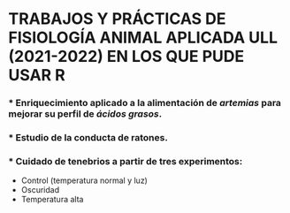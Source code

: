 # **TRABAJOS Y PRÁCTICAS DE FISIOLOGÍA ANIMAL APLICADA ULL (2021-2022) EN LOS QUE PUDE USAR R**

### * Enriquecimiento aplicado a la alimentación de *artemias* para mejorar su perfil de *ácidos grasos*.
### * Estudio de la conducta de ratones.
### * Cuidado de tenebrios a partir de tres experimentos: 
   * Control (temperatura normal y luz)
   * Oscuridad
   * Temperatura alta
